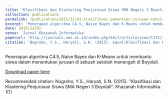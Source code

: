 ```yaml
---
title: "Klasifikasi dan Klastering Penjurusan Siswa SMA Negeri 3 Boyolali"
collection: publications
permalink: /publication/2015/12/01-klasifikasi-penentuan-jurusan-sekolah
excerpt: 'Penerapan algoritma C4.5, Naive Bayes dan K-Means untuk membantu siswa dalam menentukan jurusan di sebuah sekolah menengah di Boyolali.'
date: 2015/12/01
venue: 'Jurnal Khazanah Informatika'
paperurl: 'http://journals.ums.ac.id/index.php/khif/article/view/1175/1012'
citation: 'Nugroho, Y.S., Haryati, S.N. (2015). &quot;Klasifikasi dan Klastering Penjurusan Siswa SMA Negeri 3 Boyolali&quot;. Khazanah Informatika. 1(1)'
---
```

Penerapan algoritma C4.5, Naive Bayes dan K-Means untuk membantu siswa dalam menentukan jurusan di sebuah sekolah menengah di Boyolali.

[Download paper here](http://journals.ums.ac.id/index.php/khif/article/view/1175/1012)

Recommended citation: Nugroho, Y.S., Haryati, S.N. (2015). "Klasifikasi dan Klastering Penjurusan Siswa SMA Negeri 3 Boyolali". Khazanah Informatika. 1(1)